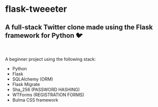 # flask-tweeeter

## A full-stack Twitter clone made using the Flask framework for Python 🐦

<br/>

A beginner project using the following stack:

* Python
* Flask
* SQLAlchemy (ORM)
* Flask Migrate
* Sha_256 (PASSWORD HASHING)
* WTForms (REGISTRATION FORMS)
* Bulma CSS framework

<br/>
